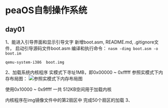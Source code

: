 # peaOS自制操作系统

## day01
1、能进入引导界面和显示引导文字
新增boot.asm, README.md, .gitignore文件， 启动引导源码文件boot.asm
编译和执行命令：
`nasm -dimg boot.asm -o boot.im`

`qemu-system-i386  boot.img`

2、加载系统内核程序
实模式下寻址1MB，即0x00000 ~ 0xfffff
参照实模式下内存布局图：
![参照实模式下内存布局图](http://tech.ipeapea.cn/archives/44)

使用0x10000 ~ 0x9ffff 一共 512KB空间用于加载内核

内核程序在img镜像文件中的第2扇区中
完成50个扇区的加载
3、


